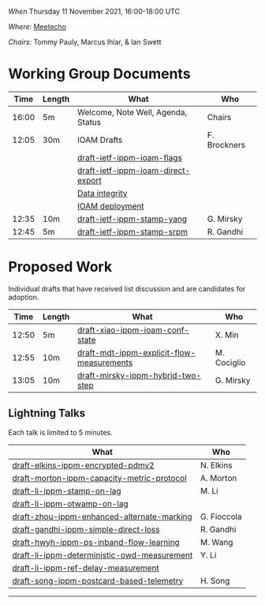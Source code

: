 *When*   Thursday 11 November 2021, 16:00-18:00 UTC

*Where:*  [Meetecho][0]

*Chairs:* Tommy Pauly, Marcus Ihlar, & Ian Swett

# Working Group Documents

| Time    | Length | What                                        | Who          |
|---------|--------|---------------------------------------------|--------------|
| 16:00    | 5m    | Welcome, Note Well, Agenda, Status          | Chairs       |
| 12:05    | 30m    | IOAM Drafts  | F. Brockners  |
|    |    |[draft-ietf-ippm-ioam-flags][1] | |
|    |    |[draft-ietf-ippm-ioam-direct-export][2] | |
|    |    |[Data integrity][3] | |
|    |    |[IOAM deployment][4] | |
| 12:35    | 10m    | [draft-ietf-ippm-stamp-yang][5]  | G. Mirsky  |
| 12:45    | 5m    | [draft-ietf-ippm-stamp-srpm][6]  | R. Gandhi  |


# Proposed Work

Individual drafts that have received list discussion and are candidates for adoption.

| Time    | Length | What                                           | Who           |
|---------|--------|------------------------------------------------|---------------|
| 12:50    | 5m    | [draft-xiao-ippm-ioam-conf-state][7] | X. Min    |
| 12:55    | 10m    | [draft-mdt-ippm-explicit-flow-measurements][8] | M. Cociglio    |
| 13:05    | 10m    | [draft-mirsky-ippm-hybrid-two-step][9] | G. Mirsky    |

## Lightning Talks
Each talk is limited to 5 minutes.

| What                                           | Who           |
|-------------------------------------|---------------|
| [draft-elkins-ippm-encrypted-pdmv2][10] | N. Elkins |
| [draft-morton-ippm-capacity-metric-protocol][11] | A. Morton |
| [draft-li-ippm-stamp-on-lag][12] | M. Li |
| [draft-li-ippm-otwamp-on-lag][13] |  |
| [draft-zhou-ippm-enhanced-alternate-marking][14] | G. Fioccola |
| [draft-gandhi-ippm-simple-direct-loss][15] | R. Gandhi |
| [draft-hwyh-ippm-ps-inband-flow-learning][16] | M. Wang |
| [draft-li-ippm-deterministic-owd-measurement][17] | Y. Li |
| [draft-li-ippm-ref-delay-measurement][18] |  |
| [draft-song-ippm-postcard-based-telemetry][19] | H. Song |

- - -

[0]: http://www.meetecho.com/ietf111/ippm/
[1]: https://tools.ietf.org/html/draft-ietf-ippm-ioam-flags
[2]: https://tools.ietf.org/html/draft-ietf-ippm-ioam-direct-export
[3]: https://tools.ietf.org/html/draft-brockners-ippm-ioam-data-integrity
[4]: https://tools.ietf.org/html/draft-brockners-opsawg-ioam-deployment

[5]: https://tools.ietf.org/html/draft-ietf-ippm-stamp-yang
[6]: https://tools.ietf.org/html/draft-ietf-ippm-stamp-srpm

[7]: https://tools.ietf.org/html/draft-xiao-ippm-ioam-conf-state
[8]: https://tools.ietf.org/html/draft-mdt-ippm-explicit-flow-measurements
[9]: https://tools.ietf.org/html/draft-mirsky-ippm-hybrid-two-step

[10]: https://tools.ietf.org/html/draft-elkins-ippm-encrypted-pdmv2
[11]: https://tools.ietf.org/html/draft-morton-ippm-capacity-metric-protocol
[12]: https://tools.ietf.org/html/draft-li-ippm-stamp-on-lag
[13]: https://tools.ietf.org/html/draft-li-ippm-otwamp-on-lag
[14]: https://tools.ietf.org/html/draft-zhou-ippm-enhanced-alternate-marking
[15]: https://tools.ietf.org/html/draft-gandhi-ippm-simple-direct-loss
[16]: https://tools.ietf.org/html/draft-hwyh-ippm-ps-inband-flow-learning
[17]: https://tools.ietf.org/html/draft-li-ippm-deterministic-owd-measurement
[18]: https://tools.ietf.org/html/draft-li-ippm-ref-delay-measurement
[19]: https://tools.ietf.org/html/draft-song-ippm-postcard-based-telemetry

